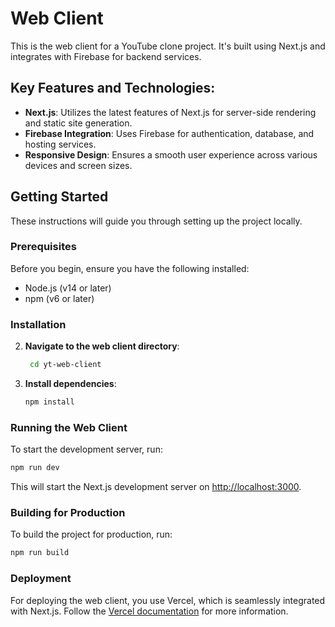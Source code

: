 # Web Client

This is the web client for a YouTube clone project. It's built using Next.js and integrates with Firebase for backend services.

## Key Features and Technologies:

- **Next.js**: Utilizes the latest features of Next.js for server-side rendering and static site generation.
- **Firebase Integration**: Uses Firebase for authentication, database, and hosting services.
- **Responsive Design**: Ensures a smooth user experience across various devices and screen sizes.

## Getting Started

These instructions will guide you through setting up the project locally.

### Prerequisites

Before you begin, ensure you have the following installed:
- Node.js (v14 or later)
- npm (v6 or later)

### Installation
2. **Navigate to the web client directory**:
   ```sh
    cd yt-web-client
    ```
3. **Install dependencies**:
    ```sh
    npm install
    ```

### Running the Web Client

To start the development server, run:
```sh
npm run dev
```

This will start the Next.js development server on [http://localhost:3000](http://localhost:3000).

### Building for Production

To build the project for production, run:
```sh
npm run build
```

### Deployment 

For deploying the web client, you use Vercel, which is seamlessly integrated with Next.js. Follow the [Vercel documentation](https://nextjs.org/docs/deployment) for more information.
